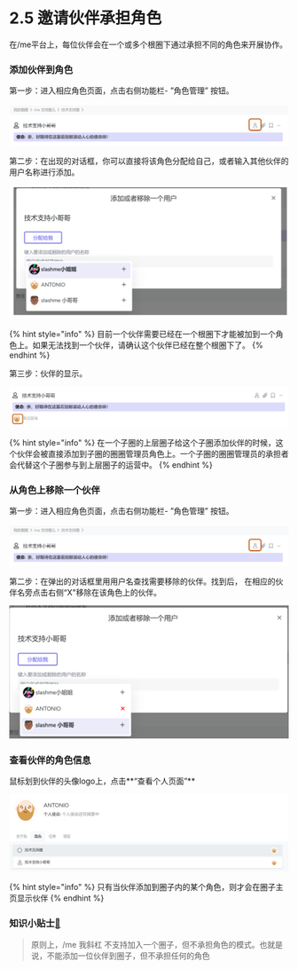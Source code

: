 # 2.5 邀请伙伴承担角色

在/me平台上，每位伙伴会在一个或多个根圈下通过承担不同的角色来开展协作。

### 添加伙伴到角色

第一步：进入相应角色页面，点击右侧功能栏- ”角色管理” 按钮。​

![&#x89D2;&#x8272;&#x7BA1;&#x7406;&#x6309;&#x94AE;](../../.gitbook/assets/3-3-1.png)

第二步：在出现的对话框，你可以直接将该角色分配给自己，或者输入其他伙伴的用户名称进行添加。

![&#x6DFB;&#x52A0;/&#x79FB;&#x9664;&#x7528;&#x6237;&#x5BF9;&#x8BDD;&#x6846;](../../.gitbook/assets/3-3-2.png)

{% hint style="info" %}
目前一个伙伴需要已经在一个根圈下才能被加到一个角色上。如果无法找到一个伙伴，请确认这个伙伴已经在整个根圈下了。 
{% endhint %}

第三步：伙伴的显示。

![&#x6DFB;&#x52A0;&#x597D;&#x540E;&#x7684;&#x4F19;&#x4F34;](../../.gitbook/assets/3-3-3.png)

{% hint style="info" %}
在一个子圈的上层圈子给这个子圈添加伙伴的时候，这个伙伴会被直接添加到子圈的圈圈管理员角色上。一个子圈的圈圈管理员的承担者会代替这个子圈参与到上层圈子的运营中。
{% endhint %}

### 从角色上移除一个伙伴

第一步：进入相应角色页面，点击右侧功能栏- ”角色管理” 按钮。

![&#x89D2;&#x8272;&#x7BA1;&#x7406;&#x6309;&#x94AE;](../../.gitbook/assets/3-3-4.png)

第二步：在弹出的对话框里用用户名查找需要移除的伙伴。找到后， 在相应的伙伴名旁点击右侧“X"移除在该角色上的伙伴。

![&#x79FB;&#x9664;&#x7528;&#x6237;](../../.gitbook/assets/3-3-5.png)

### 查看伙伴的角色信息

鼠标划到伙伴的头像logo上，点击**“查看个人页面”**

![&#x4E2A;&#x4EBA;&#x89D2;&#x8272;&#x5217;&#x8868;](../../.gitbook/assets/3-3-6.png)

{% hint style="info" %}
只有当伙伴添加到圈子内的某个角色，则才会在圈子主页显示伙伴
{% endhint %}

### 知识小贴士[📝](https://emojipedia.org/memo/)

> 原则上，/me 我斜杠 不支持加入一个圈子，但不承担角色的模式。也就是说，不能添加一位伙伴到圈子，但不承担任何的角色

